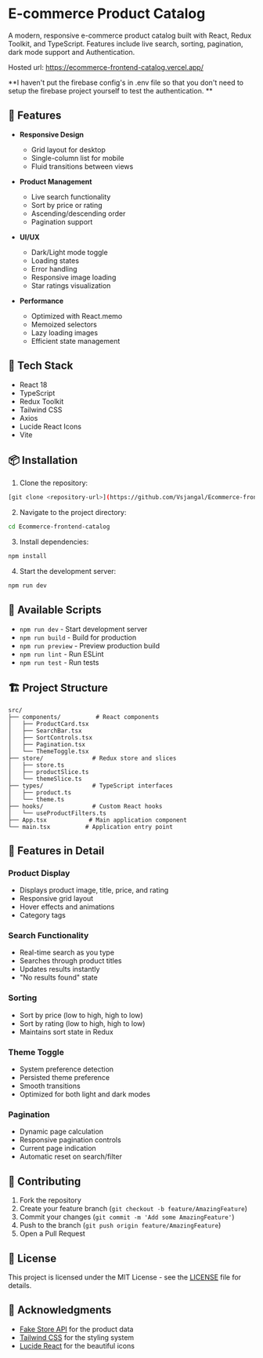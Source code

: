 # E-commerce Product Catalog

A modern, responsive e-commerce product catalog built with React, Redux Toolkit, and TypeScript. Features include live search, sorting, pagination, dark mode support and Authentication.

Hosted url: https://ecommerce-frontend-catalog.vercel.app/

**I haven't put the firebase config's in .env file so that you don't need to setup the firebase project yourself to test the authentication.
**
## 🌟 Features

- **Responsive Design**
  - Grid layout for desktop
  - Single-column list for mobile
  - Fluid transitions between views

- **Product Management**
  - Live search functionality
  - Sort by price or rating
  - Ascending/descending order
  - Pagination support

- **UI/UX**
  - Dark/Light mode toggle
  - Loading states
  - Error handling
  - Responsive image loading
  - Star ratings visualization

- **Performance**
  - Optimized with React.memo
  - Memoized selectors
  - Lazy loading images
  - Efficient state management

## 🚀 Tech Stack

- React 18
- TypeScript
- Redux Toolkit
- Tailwind CSS
- Axios
- Lucide React Icons
- Vite

## 📦 Installation

1. Clone the repository:
```bash
[git clone <repository-url>](https://github.com/Vsjangal/Ecommerce-frontend-catalog.git)
```

2. Navigate to the project directory:
```bash
cd Ecommerce-frontend-catalog
```

3. Install dependencies:
```bash
npm install
```

4. Start the development server:
```bash
npm run dev
```

## 🔧 Available Scripts

- `npm run dev` - Start development server
- `npm run build` - Build for production
- `npm run preview` - Preview production build
- `npm run lint` - Run ESLint
- `npm run test` - Run tests

## 🏗️ Project Structure

```
src/
├── components/          # React components
│   ├── ProductCard.tsx
│   ├── SearchBar.tsx
│   ├── SortControls.tsx
│   ├── Pagination.tsx
│   └── ThemeToggle.tsx
├── store/              # Redux store and slices
│   ├── store.ts
│   ├── productSlice.ts
│   └── themeSlice.ts
├── types/              # TypeScript interfaces
│   ├── product.ts
│   └── theme.ts
├── hooks/              # Custom React hooks
│   └── useProductFilters.ts
├── App.tsx            # Main application component
└── main.tsx          # Application entry point
```

## 🎨 Features in Detail

### Product Display
- Displays product image, title, price, and rating
- Responsive grid layout
- Hover effects and animations
- Category tags

### Search Functionality
- Real-time search as you type
- Searches through product titles
- Updates results instantly
- "No results found" state

### Sorting
- Sort by price (low to high, high to low)
- Sort by rating (low to high, high to low)
- Maintains sort state in Redux

### Theme Toggle
- System preference detection
- Persisted theme preference
- Smooth transitions
- Optimized for both light and dark modes

### Pagination
- Dynamic page calculation
- Responsive pagination controls
- Current page indication
- Automatic reset on search/filter

## 🤝 Contributing

1. Fork the repository
2. Create your feature branch (`git checkout -b feature/AmazingFeature`)
3. Commit your changes (`git commit -m 'Add some AmazingFeature'`)
4. Push to the branch (`git push origin feature/AmazingFeature`)
5. Open a Pull Request

## 📝 License

This project is licensed under the MIT License - see the [LICENSE](LICENSE) file for details.

## 🙏 Acknowledgments

- [Fake Store API](https://fakestoreapi.com/) for the product data
- [Tailwind CSS](https://tailwindcss.com/) for the styling system
- [Lucide React](https://lucide.dev/) for the beautiful icons
